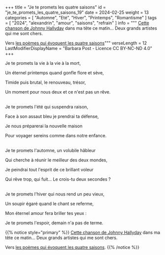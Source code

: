 +++
title = "Je te promets les quatre saisons"
id = "je_te_promets_les_quatre_saisons_19"
date = 2024-02-25
weight = 13
categories = [ "Automne", "Eté", "Hiver", "Printemps", "Romantisme" ]
tags = [ "2024", "alexandrin", "amour", "saisons", "refrain" ]
info = """
[Cette chanson de Johnny Hallyday](https://www.google.com/search?q=je+te+promets+johnny+hallyday) dans ma tête ce matin... Deux grands artistes qui me sont chers.

Vers [les poèmes qui évoquent les quatre saisons](../../tags/saisons/_index#les-quatre-saisons-)"""
verseLength = 12
LastModifierDisplayName = "Barbara Post - Licence CC BY-NC-ND 4.0"
+++

Je te promets la vie à la vie à la mort,

Un éternel printemps quand gonfle flore et sève,

Timide puis brutal, le renouveau, trésor,

Un moment pour nous deux et ce n'est pas un rêve.

 \
Je te promets l'été qui suspendra raison,

Face à son assaut bleu je prendrai ta défense,

Je nous préparerai la nouvelle maison

Pour voyager sereins comme dans notre enfance.

 \
Je te promets l'automne, un volubile hâbleur

Qui cherche à réunir le meilleur des deux mondes,

Je peindrai tout l'esprit de ce brillant voleur

Qui rêve trop, qui fuit... Le crois-tu deux secondes ?

 \
Je te promets l'hiver qui nous rend un peu vieux,

Un soupir égaré quand le chant se referme,

Mon éternel amour fera briller tes yeux :

Je te promets l'espoir, demain n'a pas de terme.

{{% notice style="primary" %}}
[Cette chanson de Johnny Hallyday](https://www.google.com/search?q=je+te+promets+johnny+hallyday) dans ma tête ce matin... Deux grands artistes qui me sont chers.

Vers [les poèmes qui évoquent les quatre saisons](../../tags/saisons/_index#les-quatre-saisons-).
{{% /notice %}}
